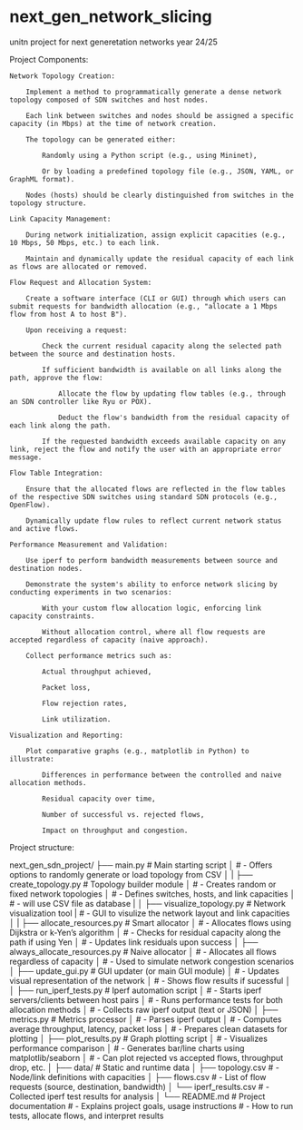 # next_gen_network_slicing
unitn project for next generetation networks year 24/25

Project Components:

    Network Topology Creation:

        Implement a method to programmatically generate a dense network topology composed of SDN switches and host nodes.

        Each link between switches and nodes should be assigned a specific capacity (in Mbps) at the time of network creation.

        The topology can be generated either:

            Randomly using a Python script (e.g., using Mininet),

            Or by loading a predefined topology file (e.g., JSON, YAML, or GraphML format).

        Nodes (hosts) should be clearly distinguished from switches in the topology structure.

    Link Capacity Management:

        During network initialization, assign explicit capacities (e.g., 10 Mbps, 50 Mbps, etc.) to each link.

        Maintain and dynamically update the residual capacity of each link as flows are allocated or removed.

    Flow Request and Allocation System:

        Create a software interface (CLI or GUI) through which users can submit requests for bandwidth allocation (e.g., "allocate a 1 Mbps flow from host A to host B").

        Upon receiving a request:

            Check the current residual capacity along the selected path between the source and destination hosts.

            If sufficient bandwidth is available on all links along the path, approve the flow:

                Allocate the flow by updating flow tables (e.g., through an SDN controller like Ryu or POX).

                Deduct the flow's bandwidth from the residual capacity of each link along the path.

            If the requested bandwidth exceeds available capacity on any link, reject the flow and notify the user with an appropriate error message.

    Flow Table Integration:

        Ensure that the allocated flows are reflected in the flow tables of the respective SDN switches using standard SDN protocols (e.g., OpenFlow).

        Dynamically update flow rules to reflect current network status and active flows.

    Performance Measurement and Validation:

        Use iperf to perform bandwidth measurements between source and destination nodes.

        Demonstrate the system's ability to enforce network slicing by conducting experiments in two scenarios:

            With your custom flow allocation logic, enforcing link capacity constraints.

            Without allocation control, where all flow requests are accepted regardless of capacity (naive approach).

        Collect performance metrics such as:

            Actual throughput achieved,

            Packet loss,

            Flow rejection rates,

            Link utilization.

    Visualization and Reporting:

        Plot comparative graphs (e.g., matplotlib in Python) to illustrate:

            Differences in performance between the controlled and naive allocation methods.

            Residual capacity over time,

            Number of successful vs. rejected flows,

            Impact on throughput and congestion.



Project structure:


next_gen_sdn_project/
├── main.py                      # Main starting script
│                                # - Offers options to randomly generate or load topology from CSV
│
|
├── create_topology.py           # Topology builder module
│                                # - Creates random or fixed network topologies
│                                # - Defines switches, hosts, and link capacities
│                                # - will use CSV file as database
|
│
├── visualize_topology.py        # Network visualization tool
|                                # - GUI to visulize the network layout and link capacities                               
│
|
├── allocate_resources.py        # Smart allocator
│                                # - Allocates flows using Dijkstra or k-Yen’s algorithm
│                                # - Checks for residual capacity along the path if using Yen
│                                # - Updates link residuals upon success
│
├── always_allocate_resources.py # Naive allocator
│                                # - Allocates all flows regardless of capacity
│                                # - Used to simulate network congestion scenarios
│
├── update_gui.py                # GUI updater (or main GUI module)
│                                # - Updates visual representation of the network
│                                # - Shows flow results if sucessful
│                                
│
├── run_iperf_tests.py           # Iperf automation script
│                                # - Starts iperf servers/clients between host pairs
│                                # - Runs performance tests for both allocation methods
│                                # - Collects raw iperf output (text or JSON)
│
├── metrics.py                   # Metrics processor
│                                # - Parses iperf output
│                                # - Computes average throughput, latency, packet loss
│                                # - Prepares clean datasets for plotting
│
├── plot_results.py              # Graph plotting script
│                                # - Visualizes performance comparison
│                                # - Generates bar/line charts using matplotlib/seaborn
│                                # - Can plot rejected vs accepted flows, throughput drop, etc.
│
├── data/                        # Static and runtime data
│   ├── topology.csv             # - Node/link definitions with capacities
│   ├── flows.csv                # - List of flow requests (source, destination, bandwidth)
│   └── iperf_results.csv        # - Collected iperf test results for analysis
│
└── README.md                    # Project documentation
                                 # - Explains project goals, usage instructions
                                 # - How to run tests, allocate flows, and interpret results
